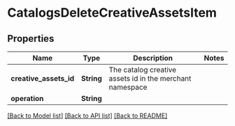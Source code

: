 # CatalogsDeleteCreativeAssetsItem

## Properties

Name | Type | Description | Notes
------------ | ------------- | ------------- | -------------
**creative_assets_id** | **String** | The catalog creative assets id in the merchant namespace | 
**operation** | **String** |  | 

[[Back to Model list]](../README.md#documentation-for-models) [[Back to API list]](../README.md#documentation-for-api-endpoints) [[Back to README]](../README.md)



